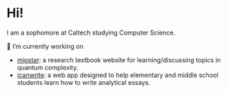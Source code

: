 # Hi!
I am a sophomore at Caltech studying Computer Science.

🔭 I’m currently working on
- [mipstar](https://github.com/vidick/mipstar): a research textbook website for learning/discussing topics in quantum complexity.
- [icanwrite](https://icanwrite.org/): a web app designed to help elementary and middle school students learn how to write analytical essays.

<!-- 🌱 I’m currently learning
- Natural Language Processing
- PostgreSQL -->
<!--
**cxqzhou8/cxqzhou8** is a ✨ _special_ ✨ repository because its `README.md` (this file) appears on your GitHub profile.

Here are some ideas to get you started:

- 🔭 I’m currently working on ...
- 🌱 I’m currently learning ...
- 👯 I’m looking to collaborate on ...
- 🤔 I’m looking for help with ...
- 💬 Ask me about ...
- 📫 How to reach me: ...
- 😄 Pronouns: ...
- ⚡ Fun fact: ...
-->
